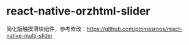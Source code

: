 # react-native-orzhtml-slider
简化版触摸滑块组件，参考修改：https://github.com/ptomasroos/react-native-multi-slider
